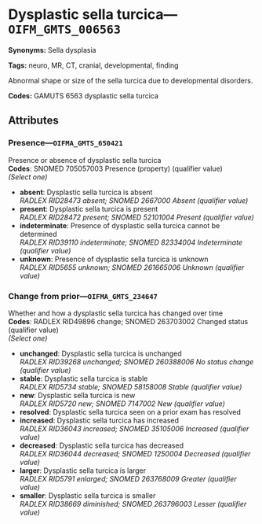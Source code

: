 # Dysplastic sella turcica—`OIFM_GMTS_006563`

**Synonyms:** Sella dysplasia

**Tags:** neuro, MR, CT, cranial, developmental, finding

Abnormal shape or size of the sella turcica due to developmental disorders.

**Codes:** GAMUTS 6563 dysplastic sella turcica

## Attributes

### Presence—`OIFMA_GMTS_650421`

Presence or absence of dysplastic sella turcica  
**Codes**: SNOMED 705057003 Presence (property) (qualifier value)  
*(Select one)*

- **absent**: Dysplastic sella turcica is absent  
_RADLEX RID28473 absent; SNOMED 2667000 Absent (qualifier value)_
- **present**: Dysplastic sella turcica is present  
_RADLEX RID28472 present; SNOMED 52101004 Present (qualifier value)_
- **indeterminate**: Presence of dysplastic sella turcica cannot be determined  
_RADLEX RID39110 indeterminate; SNOMED 82334004 Indeterminate (qualifier value)_
- **unknown**: Presence of dysplastic sella turcica is unknown  
_RADLEX RID5655 unknown; SNOMED 261665006 Unknown (qualifier value)_

### Change from prior—`OIFMA_GMTS_234647`

Whether and how a dysplastic sella turcica has changed over time  
**Codes**: RADLEX RID49896 change; SNOMED 263703002 Changed status (qualifier value)  
*(Select one)*

- **unchanged**: Dysplastic sella turcica is unchanged  
_RADLEX RID39268 unchanged; SNOMED 260388006 No status change (qualifier value)_
- **stable**: Dysplastic sella turcica is stable  
_RADLEX RID5734 stable; SNOMED 58158008 Stable (qualifier value)_
- **new**: Dysplastic sella turcica is new  
_RADLEX RID5720 new; SNOMED 7147002 New (qualifier value)_
- **resolved**: Dysplastic sella turcica seen on a prior exam has resolved  
- **increased**: Dysplastic sella turcica has increased  
_RADLEX RID36043 increased; SNOMED 35105006 Increased (qualifier value)_
- **decreased**: Dysplastic sella turcica has decreased  
_RADLEX RID36044 decreased; SNOMED 1250004 Decreased (qualifier value)_
- **larger**: Dysplastic sella turcica is larger  
_RADLEX RID5791 enlarged; SNOMED 263768009 Greater (qualifier value)_
- **smaller**: Dysplastic sella turcica is smaller  
_RADLEX RID38669 diminished; SNOMED 263796003 Lesser (qualifier value)_